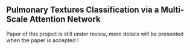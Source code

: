 ## Pulmonary Textures Classification via a Multi-Scale Attention Network

Paper of this project is still under review, more details will be presented when the paper is accepted !
